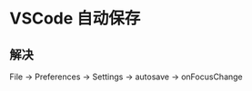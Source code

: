 # VSCode 自动保存

## 解决

File -> Preferences -> Settings -> autosave -> onFocusChange







<ad/>
<comment/>